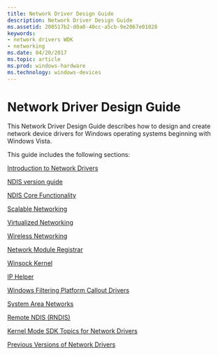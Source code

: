 ```yaml
---
title: Network Driver Design Guide
description: Network Driver Design Guide
ms.assetid: 200517b2-d0a0-40cc-a5cb-9e2067e01028
keywords:
- network drivers WDK
- networking
ms.date: 04/20/2017
ms.topic: article
ms.prod: windows-hardware
ms.technology: windows-devices
---
```


# Network Driver Design Guide





This Network Driver Design Guide describes how to design and create network device drivers for Windows operating systems beginning with Windows Vista.

This guide includes the following sections:

[Introduction to Network Drivers](introduction-to-network-drivers.md)

[NDIS version guide](ndis-version-guide.md)

[NDIS Core Functionality](ndis-core-functionality2.md)

[Scalable Networking](scalable-networking2.md)

[Virtualized Networking](virtualized-networking.md)

[Wireless Networking](wireless-networking2.md)

[Network Module Registrar](network-module-registrar2.md)

[Winsock Kernel](winsock-kernel4.md)

[IP Helper](ip-helper.md)

[Windows Filtering Platform Callout Drivers](windows-filtering-platform-callout-drivers2.md)

[System Area Networks](system-area-networks.md)

[Remote NDIS (RNDIS)](remote-ndis--rndis-2.md)

[Kernel Mode SDK Topics for Network Drivers](kernel-mode-sdk-topics-for-network-drivers.md)

[Previous Versions of Network Drivers](previous-versions-of-network-drivers.md)
 

 





